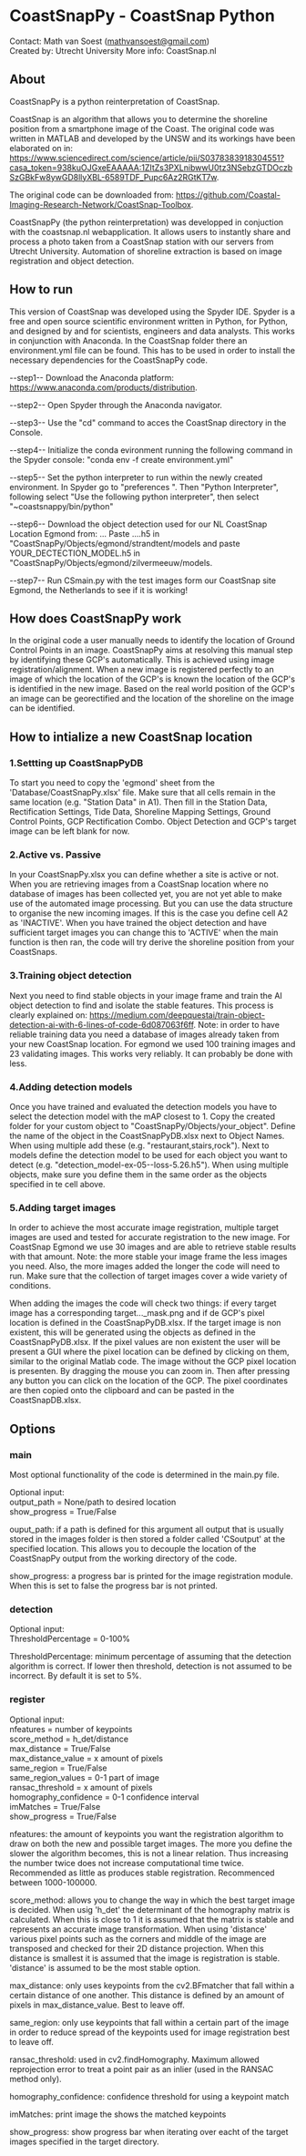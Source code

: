 # CoastSnapPy - CoastSnap Python
Contact: Math van Soest (mathvansoest@gmail.com)   
Created by: Utrecht University
More info: CoastSnap.nl

## About
CoastSnapPy is a python reinterpretation of CoastSnap. 

CoastSnap is an algorithm that allows you to determine the shoreline position from a smartphone image of the Coast. The original code was written in MATLAB and developed by the UNSW and its workings have been elaborated on in: https://www.sciencedirect.com/science/article/pii/S0378383918304551?casa_token=938kuOJGxeEAAAAA:1ZItZs3PXLnibwwU0tz3NSebzGTDOczbSzGBkFw8ywGD8llyXBL-6589TDF_Pupc6Az2RGtKT7w.

The original code can be downloaded from: https://github.com/Coastal-Imaging-Research-Network/CoastSnap-Toolbox.

CoastSnapPy (the python reinterpretation) was developped in conjuction with the coastsnap.nl webapplication. It allows users to instantly share and process a photo taken from a CoastSnap station with our servers from Utrecht University. Automation of shoreline extraction is based on image registration and object detection.

## How to run
This version of CoastSnap was developed using the Spyder IDE. Spyder is a free and open source scientific environment written in Python, for Python, and designed by and for scientists, engineers and data analysts. This works in conjunction with Anaconda. In the CoastSnap folder there an environment.yml file can be found. This has to be used in order to install the necessary dependencies for the CoastSnapPy code.

--step1-- 
Download the Anaconda platform: https://www.anaconda.com/products/distribution. 

--step2-- 
Open Spyder through the Anaconda navigator. 

--step3-- 
Use the "cd" command to acces the CoastSnap directory in the Console. 

--step4--
Initialize the conda evironment running the following command in the Spyder console: "conda env -f create environment.yml" 

--step5-- 
Set the python interpreter to run within the newly created environment. In Spyder go to  "preferences ". Then "Python Interpreter", following select "Use the following python interpreter", then select "~coastsnappy/bin/python"  

--step6--
Download the object detection used for our NL CoastSnap Location Egmond from: ...
Paste ....h5 in "CoastSnapPy/Objects/egmond/strandtent/models and paste YOUR_DECTECTION_MODEL.h5 in "CoastSnapPy/Objects/egmond/zilvermeeuw/models.

--step7--
Run CSmain.py with the test images form our CoastSnap site Egmond, the Netherlands to see if it is working!

## How does CoastSnapPy work

In the original code a user manually needs to identify the location of Ground Control Points in an image. CoastSnapPy aims at resolving this manual step by identifying these GCP's automatically. This is achieved using image registration/alignment. When a new image is registered perfectly to an image of which the location of the GCP's is known the location of the GCP's is identified in the new image. Based on the real world position of the GCP's an image can be georectified and the location of the shoreline on the image can be identified. 

## How to intialize a new CoastSnap location
### 1.Settting up CoastSnapPyDB
To start you need to copy the 'egmond' sheet from the 'Database/CoastSnapPy.xlsx' file. Make sure that all cells remain in the same location (e.g. "Station Data" in A1). Then fill in the Station Data, Rectification Settings, Tide Data, Shoreline Mapping Settings, Ground Control Points, GCP Rectification Combo. Object Detection and GCP's target image can be left blank for now. 

### 2.Active vs. Passive
In your CoastSnapPy.xlsx you can define whether a site is active or not. When you are retrieving images from a CoastSnap location where no database of images has been collected yet, you are not yet able to make use of the automated image processing. But you can use the data structure to organise the new incoming images. If this is the case you define cell A2 as 'INACTIVE'. When you have trained the object detection and have sufficient target images you can change this to 'ACTIVE' when the main function is then ran, the code will try derive the shoreline position from your CoastSnaps. 

### 3.Training object detection
Next you need to find stable objects in your image frame and train the AI object detection to find and isolate the stable features. This process is clearly explained on: https://medium.com/deepquestai/train-object-detection-ai-with-6-lines-of-code-6d087063f6ff. Note: in order to have reliable training data you need a database of images already taken from your new CoastSnap location. For egmond we used 100 training images and 23 validating images. This works very reliably. It can probably be done with less. 

### 4.Adding detection models
Once you have trained and evaluated the detection models you have to select the detection model with the mAP closest to 1. Copy the created folder for your custom object to "CoastSnapPy/Objects/your_object". Define the name of the object in the CoastSnapPyDB.xlsx next to Object Names. When using multiple add these (e.g. "restaurant,stairs,rock"). Next to models define the detection model to be used for each object you want to detect (e.g. "detection_model-ex-05--loss-5.26.h5"). When using multiple objects, make sure you define them in the same order as the objects specified in te cell above. 

### 5.Adding target images
In order to achieve the most accurate image registration, multiple target images are used and tested for accurate registration to the new image. For CoastSnap Egmond we use 30 images and are able to retrieve stable results with that amount. Note: the more stable your image frame the less images you need. Also, the more images added the longer the code will need to run. Make sure that the collection of target images cover a wide variety of conditions. 

When adding the images the code will check two things: if every target image has a corresponding target..._mask.png and if de GCP's pixel location is defined in the CoastSnapPyDB.xlsx. If the target image is non existent, this will be generated using the objects as defined in the CoastSnapPyDB.xlsx. If the pixel values are non existent the user will be present a GUI where the pixel location can be defined by clicking on them, similar to the original Matlab code. The image without the GCP pixel location is presenten. By dragging the mouse you can zoom in. Then after pressing any button you can click on the location of the GCP. The pixel coordinates are then copied onto the clipboard and can be pasted in the CoastSnapDB.xlsx. 

## Options
### main
Most optional functionality of the code is determined in the main.py file. 

Optional input: 	  
		  output_path = None/path to desired location  
		  show_progress = True/False  
	
ouput_path: if a path is defined for this argument all output that is usually stored in the 	images folder is then stored a folder called 'CSoutput' at the specified location. This allows you to decouple the location of the CoastSnapPy output from the working directory of the code. 

show_progress: a progress bar is printed for the image registration module. When this is set to false the progress bar is not printed.

### detection
Optional input: 	   
		   ThresholdPercentage = 0-100%

ThresholdPercentage: minimum percentage of assuming that the detection algorithm is correct. If lower then threshold, detection is not assumed to be incorrect. By default it is set to 5%.

### register
Optional input:     
		   nfeatures = number of keypoints   
		   score_method =  h_det/distance  
                    max_distance = True/False  
                    max_distance_value = x amount of pixels  
                    same_region = True/False  
                    same_region_values = 0-1 part of image  
                    ransac_threshold = x amount of pixels  
                    homography_confidence = 0-1 confidence interval  
                    imMatches = True/False  
                    show_progress = True/False  
                        
nfeatures: the amount of keypoints you want the registration algorithm to draw on both the new and possible target images. The more you define the slower the algorithm becomes, this is not a linear relation. Thus increasing the number twice does not increase computational time twice. Recommended as little as produces stable registration. Recommenced between 1000-100000. 

score_method: allows you to change the way in which the best target image is decided. When usig 'h_det' the determinant of the homography matrix is calculated. When this is close to 1 it is assumed that the matrix is stable and represents an accurate image transformation. When using 'distance' various pixel points such as the corners and middle of the image are transposed and checked for their 2D distance projection. When this distance is smallest it is assumed that the image is registration is stable. 'distance' is assumed to be the most stable option.
    
max_distance: only uses keypoints from the cv2.BFmatcher that fall within a certain distance of one another. This distance is defined by an amount of pixels in max_distance_value. Best to leave off.
    
same_region: only use keypoints that fall within a certain part of the image in order to reduce spread of the keypoints used for image registration best to leave off.
    
ransac_threshold: used in cv2.findHomography. Maximum allowed reprojection error to treat a point pair as an inlier (used in the RANSAC method only).
    
homography_confidence: confidence threshold for using a keypoint match
    
imMatches: print image the shows the matched keypoints
    
show_progress: show progress bar when iterating over eacht of the target images specified in the target directory. 


